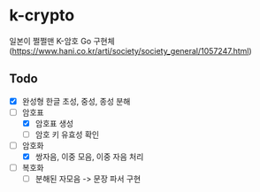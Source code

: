 # k-crypto

일본이 쩔쩔맨 K-암호 Go 구현체(https://www.hani.co.kr/arti/society/society_general/1057247.html)

## Todo

- [x] 완성형 한글 초성, 중성, 종성 분해
- [ ] 암호표
  - [x] 암호표 생성
  - [ ] 암호 키 유효성 확인
- [ ] 암호화
  - [x] 쌍자음, 이중 모음, 이중 자음 처리
- [ ] 복호화
  - [ ] 분해된 자모음 -> 문장 파서 구현
